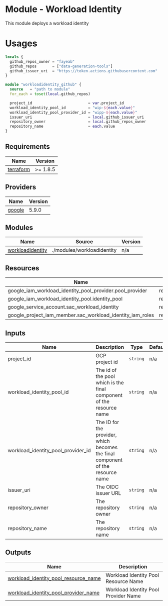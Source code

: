 # Module - Workload Identity

This module deploys a workload identity

# Usages  

```terraform
locals {
  github_repos_owner = "fayeab"
  github_repos       = ["data-generation-tools"]
  github_issuer_uri  = "https://token.actions.githubusercontent.com"
}

module "workloadidentity_github" {
  source   = "path to module"
  for_each = toset(local.github_repos)

  project_id                         = var.project_id
  workload_identity_pool_id          = "wip-${each.value}"
  workload_identity_pool_provider_id = "wipp-${each.value}"
  issuer_uri                         = local.github_issuer_uri
  repository_owner                   = local.github_repos_owner
  repository_name                    = each.value
}
```

<!-- BEGIN_TF_DOCS -->
## Requirements

| Name | Version |
|------|---------|
| <a name="requirement_terraform"></a> [terraform](#requirement\_terraform) | >= 1.8.5 |

## Providers

| Name | Version |
|------|---------|
| <a name="provider_google"></a> [google](#provider\_google) | 5.9.0 |

## Modules

| Name | Source | Version |
|------|--------|---------|
| <a name="module_workloadidentity"></a> [workloadidentity](#modules\_workloadidentity) | ./modules/workloadidentity | n/a |

## Resources

| Name | Type |
|------|------|
| google_iam_workload_identity_pool_provider.pool_provider | resource 
| google_iam_workload_identity_pool.identity_pool | resource 
| google_service_account.sac_workload_identity | resource 
| google_project_iam_member.sac_workload_identity_iam_roles | resource 

## Inputs

| Name | Description | Type | Default | Required |
|------|-------------|------|---------|:--------:|
| project_id | GCP project id | `string` | n/a | yes |
| workload_identity_pool_id | The id of the pool which is the final component of the resource name | `string` | n/a  | yes |
| workload_identity_pool_provider_id | The ID for the provider, which becomes the final component of the resource name | `string` | n/a  | yes |
| issuer_uri | The OIDC issuer URL | `string` | n/a | yes |
| repository_owner | The repository owner | `string` | n/a | yes |
| repository_name | The repository name | `string` | n/a | yes |

## Outputs

| Name | Description |
|------|-------------|
| <a name="wip_resource_name"></a> [workload_identity_pool_resource_name](#outputs\_workload_identity_pool_resource_name) | Workload Identity Pool Resource Name |
| <a name="wip_provider_name"></a> [workload_identity_pool_provider_name](#outputs\_workload_identity_pool_provider_name) | Workload Identity Pool Provider Name  |
<!-- END_TF_DOCS -->